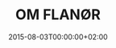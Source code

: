 ---
"title": "OM FLANØR"
"description": "\nFlanør er et Københavnsbaseret brand, som udmærker sig i herremode. En flanør er en person, der er velklædt og lapset.  \n  \nMan siger, at klæder skaber folk. Men folk skaber også klæder. Og vi har forsøgt at lade os inspirere af tidens tendenser med et udtryk af noget oprindeligt og uspoleret. Noget tidløst, som er tilsat noget moderne i nye fortolkninger.  \n  \nI lyset af 1930'ernes arbejdere og flanører finder vi en romantik. En kærlighed til det enkle og frem for alt en ægthed, som vi tager med til vores nutidige kollektioner og design.  \n  \nDet var dengang København var lidt mere støvet og langt mindre poleret. Her midt i hjertekulen af den larmende storby, har vi vores æstetiske ståsted, og herfra går vores blik.  \n  \nPå den måde rummer vores romantiserede univers ikke alene arbejderen og håndværkeren, men også kronprinsen - altså Frederik den 9. - som blev tatoveret og stak af til søs i sin søuniform. Klæder skaber folk siger man.  \n  \nVores mål er at skabe klæder til rigtige mennesker. Til dig, der går op i detaljen. Til dig, der ser skønheden i de nøje udvalgte materialer. Og til dig, der ikke alene kan genkende - men heller ikke vil undvære følelsen af kvalitet.   \n  \nMed det udgangspunkt kan vi nemlig sige, at vores klæder skaber folk - vel at mærke vores udvalgte flanørs. Det ansvar tager vi gerne på os. Det er nemlig den ånd, der har skabt de styles, som du kan se her - og ikke mindst den ånd, som vil være retningen for de fremtidige design.\n\n"
"cmsUserSlug": ""
"date": 2015-08-03T00:00:00+02:00
---